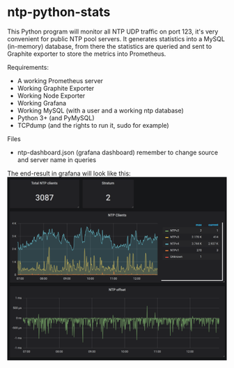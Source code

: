 # ntp-python-stats
This Python program will monitor all NTP UDP traffic on port 123, it's very convenient for public NTP pool servers.
It generates statistics into a MySQL (in-memory) database, from there the statistics are queried and sent to Graphite exporter
to store the metrics into Prometheus.

Requirements:
* A working Prometheus server
* Working Graphite Exporter
* Working Node Exporter
* Working Grafana 
* Working MySQL (with a user and a working ntp database)
* Python 3+ (and PyMySQL)
* TCPdump (and the rights to run it, sudo for example)


Files
* ntp-dashboard.json (grafana dashboard) remember to change source and server name in queries

The end-result in grafana will look like this:
![alt tag](https://github.com/HyperDevil/ntp-python-stats/blob/master/ntp.PNG?raw=true)
